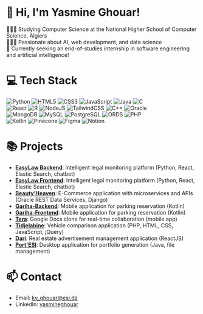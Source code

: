 # 👋 Hi, I'm Yasmine Ghouar!

👩🏻‍🎓 Studying Computer Science at the National Higher School of Computer Science, Algiers<br/>
👩🏻‍💻 Passionate about AI, web development, and data science<br/>
💭 Currently seeking an end-of-studies internship in software engineering and artificial intelligence!<br/>

<!-- GitHub stats from https://github.com/anuraghazra/github-readme-stats 
![](https://github-readme-stats.vercel.app/api?username=your-github-username&theme=radical&hide_border=false&include_all_commits=true&count_private=true)<br/>
-->
# 💻 Tech Stack
<!-- Badges from https://github.com/Ileriayo/markdown-badges -->
![Python](https://img.shields.io/badge/python-3670A0?style=for-the-badge&logo=python&logoColor=ffdd54)
![HTML5](https://img.shields.io/badge/html5-%23E34F26.svg?style=for-the-badge&logo=html5&logoColor=white)
![CSS3](https://img.shields.io/badge/css3-%231572B6.svg?style=for-the-badge&logo=css3&logoColor=white)
![JavaScript](https://img.shields.io/badge/javascript-%23323330.svg?style=for-the-badge&logo=javascript&logoColor=%23F7DF1E)
![Java](https://img.shields.io/badge/java-%23ED8B00.svg?style=for-the-badge&logo=openjdk&logoColor=white)
![C](https://img.shields.io/badge/c-%2300599C.svg?style=for-the-badge&logo=c&logoColor=white)<br/>
![React](https://img.shields.io/badge/react-%2320232a.svg?style=for-the-badge&logo=react&logoColor=%2361DAFB)
![R](https://img.shields.io/badge/R-276DC3?style=for-the-badge&logo=r&logoColor=white)
![NodeJS](https://img.shields.io/badge/node.js-6DA55F?style=for-the-badge&logo=node.js&logoColor=white)
![TailwindCSS](https://img.shields.io/badge/tailwindcss-%2338B2AC.svg?style=for-the-badge&logo=tailwind-css&logoColor=white)
![C++](https://img.shields.io/badge/C++-00599C?style=for-the-badge&logo=c%2B%2B&logoColor=white)
![Oracle](https://img.shields.io/badge/Oracle-F80000?style=for-the-badge&logo=oracle&logoColor=white)<br/>
![MongoDB](https://img.shields.io/badge/MongoDB-4EA94B?style=for-the-badge&logo=mongodb&logoColor=white)
![MySQL](https://img.shields.io/badge/MySQL-4479A1?style=for-the-badge&logo=mysql&logoColor=white)
![PostgreSQL](https://img.shields.io/badge/PostgreSQL-336791?style=for-the-badge&logo=postgresql&logoColor=white)
![ORDS](https://img.shields.io/badge/ORDS-4479A1?style=for-the-badge&logo=oracle&logoColor=white) 
![PHP](https://img.shields.io/badge/PHP-777BB4?style=for-the-badge&logo=php&logoColor=white)<br/>
![Kotlin](https://img.shields.io/badge/Kotlin-0095D5?style=for-the-badge&logo=kotlin&logoColor=white)
![Pinecone](https://img.shields.io/badge/Pinecone-0078D4?style=for-the-badge&logo=pinecone&logoColor=white)
![Figma](https://img.shields.io/badge/figma-%23F24E1E.svg?style=for-the-badge&logo=figma&logoColor=white)
![Notion](https://img.shields.io/badge/Notion-%23000000.svg?style=for-the-badge&logo=notion&logoColor=white)

# 📚 Projects
- **[EasyLaw Backend](https://github.com/yasmineghouar/EasyLaw-Backend)**: Intelligent legal monitoring platform (Python, React, Elastic Search, chatbot)
- **[EasyLaw Frontend](https://github.com/yasmineghouar/EasyLaw-Frontend)**: Intelligent legal monitoring platform (Python, React, Elastic Search, chatbot)
 - **[Beauty’Heaven](https://github.com/your-github-username/beautyheaven)**: E-Commerce application with microservices and APIs (Oracle REST Data Services, Django)
- **[Gariha-Backend](https://github.com/yasmineghouar/GarriHa-Backend)**: Mobile application for parking reservation (Kotlin)
- **[Gariha-Frontend](https://github.com/yasmineghouar/GarriHa-Frontend)**: Mobile application for parking reservation (Kotlin)
- **[Tera](https://github.com/yasmineghouar/tera_app)**: Google Docs clone for real-time collaboration (mobile app)
- **[Tidjelabine](https://github.com/yasmineghouar/ComparateurVehicules)**: Vehicle comparison application (PHP, HTML, CSS, JavaScript, jQuery)
- **[Dari](https://github.com/yasmineghouar/TP-IGL-Front)**: Real estate advertisement management application (ReactJS)
- **[Port'ESI](https://github.com/your-github-username/portes)**: Desktop application for portfolio generation (Java, file management)

# 📫 Contact
- Email: ky_ghouar@esi.dz
- LinkedIn: [yasmineghouar](https://www.linkedin.com/in/yasmineghouar)
